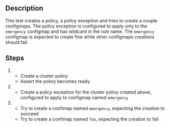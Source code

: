 ## Description

This test creates a policy, a policy exception and tries to create a couple configmaps.
The policy exception is configured to apply only to the `emergency` configmap and has wildcard in the rule name.
The `emergency` configmap is expected to create fine while other configmaps creations should fail.

## Steps

1.  - Create a cluster policy
    - Assert the policy becomes ready
1.  - Create a policy exception for the cluster policy created above, configured to apply to configmap named `emergency`
1.  - Try to create a confimap named `emergency`, expecting the creation to succeed
    - Try to create a confimap named `foo`, expecting the creation to fail
